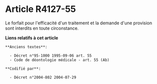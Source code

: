 # Article R4127-55

Le forfait pour l'efficacité d'un traitement et la demande d'une provision sont interdits en toute circonstance.

**Liens relatifs à cet article**

	**Anciens textes**:

	  - Décret n°95-1000 1995-09-06 art. 55
	  - Code de déontologie médicale - art. 55 (Ab)

	**Codifié par**:

	  - Décret n°2004-802 2004-07-29
